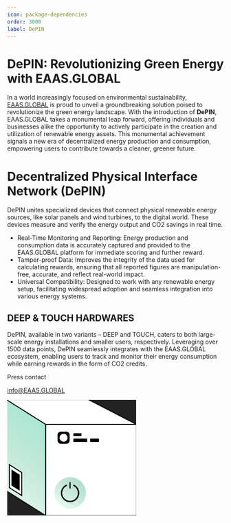 ```yaml
---
icon: package-dependencies
order: 3000
label: DePIN
---
```



# DePIN: Revolutionizing Green Energy with EAAS.GLOBAL
In a world increasingly focused on environmental sustainability, [EAAS.GLOBAL](https://EAAS.GLOBAL/) is proud to unveil a groundbreaking solution poised to revolutionize the green energy landscape. With the introduction of **DePIN**, EAAS.GLOBAL takes a monumental leap forward, offering individuals and businesses alike the opportunity to actively participate in the creation and utilization of renewable energy assets. This monumental achievement signals a new era of decentralized energy production and consumption, empowering users to contribute towards a cleaner, greener future.


# Decentralized Physical Interface Network (DePIN)
 DePIN unites specialized devices that connect physical renewable energy sources, like solar panels and wind turbines, to the digital world. These devices measure and verify the energy output and CO2 savings in real time.
 - Real-Time Monitoring and Reporting: Energy production and consumption data is accurately captured and provided to the EAAS.GLOBAL platform for immediate scoring and further reward.
 - Tamper-proof Data: Improves the integrity of the data used for calculating rewards, ensuring that all reported figures are manipulation-free, accurate, and reflect real-world impact.
 - Universal Compatibility: Designed to work with any renewable energy setup, facilitating widespread adoption and seamless integration into various energy systems.


## DEEP & TOUCH HARDWARES 
DePIN, available in two variants – DEEP and TOUCH, caters to both large-scale energy installations and smaller users, respectively. Leveraging over 1500 data points, DePIN seamlessly integrates with the EAAS.GLOBAL ecosystem, enabling users to track and monitor their energy consumption while earning rewards in the form of CO2 credits.
<!--
## $EAAS Token: Empowering Users with Versatile Utility

In addition to the revolutionary DePIN hardware and mobile app ecosystem, EAAS.GLOBAL is excited to introduce the $EAAS token – a versatile digital asset that enhances user engagement and facilitates seamless transactions within the green energy ecosystem. Designed to validate CO2 credits for both business-to-business and business-to-consumer users, the $EAAS token offers a wide range of utility, empowering users to maximize their impact and participation in the green energy revolution.

**Earnings:**

 - Users can earn rewards within the app ecosystem through various activities, including DEPIN data airdrops, community tasks, and arbitrage opportunities for both users and businesses.  
 - New actions bidding and gaining compensations incentivize proactive engagement with the platform.  
 -  Special rewards and bonuses are available based on user location, fostering localized participation and impact.

**Spending:**  
 -  The $EAAS token enables users to purchase CO2 credits, participate in the ESG marketplace, and engage in EAAS buyback programs.   
 -  Users can convert CO2 credits to fiat currency directly within the app or engage in peer-to-peer or peer-to-business sales.  
 -  Location-based bonuses and team-up challenges further enhance spending opportunities, encouraging collaboration and community involvement.

**Staking:**  
 -  Users can stake their $EAAS tokens within the app, earning a competitive annual percentage rate of 14% for keeping their CO2 credits within the ecosystem.  
 -  Businesses can utilize staking as a means of facilitating reporting and compliance with ESG standards directly within the app, streamlining processes and enhancing transparency.  

## Unleashing the Value of Green Energy

With EAAS GLOBAL's innovative approach, everyone can participate in the green energy revolution, earning carbon credits for their environmentally-friendly actions. The $EAAS token ecosystem, fueled by buybacks from CO2 credit auctions, ensures sustainability and growth. By empowering users with versatile earning, spending, and staking capabilities, the $EAAS token is poised to drive widespread adoption and engagement, accelerating the transition towards a cleaner, greener future for all.

## About EAAS GLOBAL

EAAS GLOBAL is a data framework, token cross-chain for green energy, c2c, p2p, p2b, b2gov levels, native API k to platforms, exchange, and distributed storage. EAAS GLOBAL provides true interoperability between public blockchains and even grid operators. With **DEPIN** at the helm, EAAS GLOBAL is shaping a future where green energy is accessible to all, paving the way for a cleaner, greener planet.
-->
Press contact

info@EAAS.GLOBAL

<!--
## Introducing the revolutionary EAAS DePIN hardware
 
 Poised to redefine user interaction and connectivity paradigms. With the premiere of **TOUCH** and **DEEP** functionalities, users can expect seamless and intuitive interactions like never before. 
 
 The device boasts an official connection with **mTAP technology**, ensuring compatibility and enhanced functionality across various platforms. 
 
 Leveraging 5G and BT connectivity worldwide, users can stay connected effortlessly, transcending geographical boundaries. 
 
 Moreover, shipping worldwide under $50 USD underscores our commitment to accessibility and global outreach. As a gesture of appreciation, AIRDROPS await early adopters, offering them exclusive benefits and privileges. Prepare to experience a new era of connectivity and interaction with EAAS DePIN hardware.



### Below are the two types of DePIN hardwares:

**EAAS SMART TOUCH**: This is a contactless electricity meter designed for small gainers. It is equipped with 5G and Bluetooth connectivity, ideal for integrated electricity monitoring. Tailored solutions are available for large-scale producers.


**EAAS SMART DEEP**: This fully integrated electricity meter also features 5G and Bluetooth connectivity. It is specifically tailored for large producers, offering comprehensive monitoring capabilities for their operations.

-->

<img src="/src/headers/depin_2.png" width="300">


